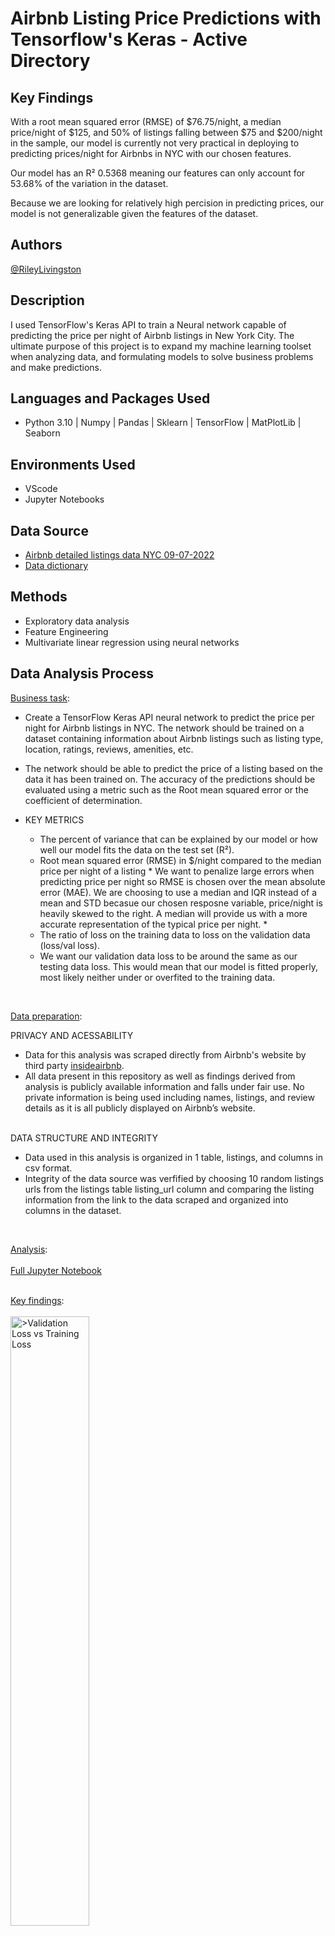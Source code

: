 <h1>Airbnb Listing Price Predictions with Tensorflow's Keras - Active Directory </h1>
<h2>Key Findings</h2>

With a root mean squared error (RMSE) of $76.75/night, a median price/night of $125, and 50% of listings falling between $75 and $200/night in the sample, our model is currently not very practical in deploying to predicting prices/night for Airbnbs in NYC with our chosen features. 

Our model has an R² 0.5368 meaning our features can only account for 53.68% of the variation in the dataset. 

Because we are looking for relatively high percision in predicting prices, our model is not generalizable given the features of the dataset.
 


<h2>Authors</h2>

<a href="https://github.com/Riley-livingston"> @RileyLivingston</a>

<h2>Description</h2>

 I used TensorFlow's Keras API to train a Neural network capable of predicting the price per night of Airbnb listings in New York City. The ultimate purpose of this project is to expand my machine learning toolset when analyzing data, and formulating models to solve business problems and make predictions.
<br />
<h2>Languages and Packages Used</h2>

- Python 3.10 | Numpy | Pandas | Sklearn | TensorFlow | MatPlotLib | Seaborn
  

<h2>Environments Used </h2>

- VScode
- Jupyter Notebooks

<h2>Data Source</h2>

- <a href="http://insideairbnb.com/get-the-data"> Airbnb detailed listings data NYC 09-07-2022</a>
- <a href="https://docs.google.com/spreadsheets/d/1iWCNJcSutYqpULSQHlNyGInUvHg2BoUGoNRIGa6Szc4/edit#gid=1322284596"> Data dictionary</a>

<h2>Methods</h2>

- Exploratory data analysis
- Feature Engineering
- Multivariate linear regression using neural networks

<h2>Data Analysis Process</h2>

<p align="left">
 <u>Business task</u>:
 
  - Create a TensorFlow Keras API neural network to predict the price per night for Airbnb listings in NYC. The network should be trained on a dataset containing information about Airbnb listings such as listing type, location, ratings, reviews, amenities, etc. 
  
  - The network should be able to predict the price of a listing based on the data it has been trained on. The accuracy of the predictions should be evaluated using a metric such as the Root mean squared error or the coefficient of determination.
 
  - KEY METRICS
    - The percent of variance that can be explained by our model or how well our model fits the data on the test set (R²).
    - Root mean squared error (RMSE) in $/night compared to the median price per night of a listing * We want to penalize large errors when predicting price per night so RMSE is chosen over the mean absolute error (MAE). We are choosing to use a median and IQR instead of a mean and STD becasue our chosen resposne variable, price/night is heavily skewed to the right. A median will provide us with a more accurate representation of the typical price per night. * 
    - The ratio of loss on the training data to loss on the validation data (loss/val loss).  
    - We want our validation data loss to be around the same as our testing data loss. This would mean that our model is fitted properly, most likely neither under or overfited to the training data. 
 
<br />
<p align="left">
 <u>Data preparation</u>: 
 
  PRIVACY AND ACESSABILITY
 
   - Data for this analysis was scraped directly from Airbnb's website by third party <a href="https://insideairbnb.com"> insideairbnb</a>.
   - All data present in this repository as well as findings derived from analysis is publicly available information and falls under fair use. No private information is being used including names, listings, and review details as it is all publicly displayed on Airbnb’s website.
   
 <br/>
  DATA STRUCTURE AND INTEGRITY
 
   - Data used in this analysis is organized in 1 table, listings, and columns in csv format. 
   - Integrity of the data source was verfified by choosing 10 random listings urls from the listings table listing_url column and comparing the listing information from the link to the data scraped and organized into columns in the dataset.
 <br />
 
<u>Analysis</u>:  
  <br />
  <a href="https://github.com/Riley-livingston/Tensorflow-Airbnb-Project/blob/main/airbnb_keras_linear_regression.ipynb"> Full Jupyter Notebook </a>
  <br />
  <br />
 
<u>Key findings</u>:
<br />
<br />
  <img src="https://i.imgur.com/WQtBLyJ.png" height = "50%" width="50%" alt = ">Validation Loss vs Training Loss"/>
 <br />
 -Our validation data converges with our training data and reaches an asymptote after about 50 epochs using early stopping callbacks. based on this metric, the model with our selected features and parameters isn't overfitting or underfitting the dataset and we can use it to generalize or make predictions on listings outside of our dataset. 
 <br />
 -However, we still have relatively high amount of error which indicates that our features don't explain enough of the variance in our dataset for it to be reliably useful in prdicting price per night which would require relatively high percision.
 <br />
 <br />
  <img src="https://i.imgur.com/S9muXMN.png" height = "50%" width="50%" alt = "> Error Distribution"/>
 <br />
 -The error, or the actual prices in the testing data set - what our model predicted is normally distrbuted with a root mean squared error (RMSE) of about $76.75. With a mean price per night of $160 and a standard deviation of $114, I wouldn't recommend deploying the model with these features to predict prices of Airbnb Listings.
 <br/>
 <br/>
  <img src="https://i.imgur.com/n6RyY48.png" height = "50%" width="50%" alt = ">Predicted vs Actual Prices"/>
 <br />
 -About 54% of the variance in the dataset can be explained by our model. It appears that the predictive power of our features decreases as the price of a listing increases (The size of the error tends to get larger as prices increase).
 <br />
 -This could indicate that there is some feature in the error term present in high price listings we arent capturing in the model causing us to systemtically underpredict prices over ~$350 per night.
 <br/>
 <br/>
 Future improvements/limitations:
<br/>
- To further improve the model, The number and type of features to be included in the model should be determined by performing feature selection techniques such as correlation analysis, univariate analysis, and recursive feature elimination.
- Principal Component analysis (PCA) could be used to reduce the number of features in the model down to the most important information. In practice this would be used on much larger sets of data to reduce redundant features and computational cost.
- More feature engineering should be done in the future, particularly on the amenitites column. We could transform this column by turning each word that appears into a dummy variable and then use feature elimination techniques to determine which specific amenities are most positively and negatively correlated with price per night.
